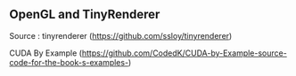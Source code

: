 ## OpenGL and TinyRenderer

Source : tinyrenderer (https://github.com/ssloy/tinyrenderer)

CUDA By Example (https://github.com/CodedK/CUDA-by-Example-source-code-for-the-book-s-examples-)


